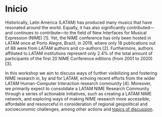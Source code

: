 # Inicio

Historically, Latin America \(LATAM\) has produced many musics that have resonated around the world. Equally, it has also significantly contributed—and continues to contribute—to the field of New Interfaces for Musical Expression \(NIME\) \[1\]. Yet, the NIME conference has only been hosted in LATAM once at Porto Alegre, Brazil, in 2019, where only 18 publications out of 88 were from LATAM authors and co-authors \[2\]. Furthermore, authors affiliated to LATAM institutions represent only 2.4% of the total amount of participants of the first 20 NIME Conference editions \(from 2001 to 2020\) \[3\].

In this workshop we aim to discuss ways of further visibilizing and fostering NIME research in, by and for LATAM, echoing recent efforts from the wider LATAM Human-Computer Interaction research community \[4\]. Moreover, we primarily expect to consolidate a LATAM NIME Research Community through a series of actionable initiatives, such as creating a LATAM NIME network, and exploring ways of making NIME research more accessible, affordable and resourceful in consideration of regional geopolitical and socioeconomic challenges, among other actions and [topics of discussion](https://latam.nime.org/workshop/topics).

